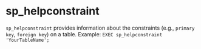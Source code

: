 # sp_helpconstraint

`sp_helpconstraint` provides information about the constraints (e.g., `primary key`, `foreign key`) on a table.
Example: `EXEC sp_helpconstraint 'YourTableName';`
